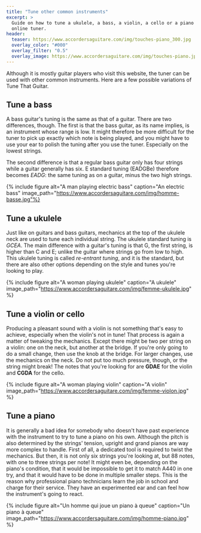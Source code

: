 ```yaml
---
title: "Tune other common instruments"
excerpt: >
  Guide on how to tune a ukulele, a bass, a violin, a cello or a piano with an 
  online tuner.
header:
  teaser: https://www.accordersaguitare.com/img/touches-piano_300.jpg
  overlay_color: "#000"
  overlay_filter: "0.5"
  overlay_image: https://www.accordersaguitare.com/img/touches-piano.jpg
---
```


Although it is mostly guitar players who visit this website, the tuner can be 
used with other common instruments. Here are a few possible variations of Tune 
That Guitar.

## Tune a bass

A bass guitar's tuning is the same as that of a guitar. There are two 
differences, though. The first is that the bass guitar, as its name implies, is 
an instrument whose range is low. It might therefore be more difficult for the 
tuner to pick up exactly which note is being played, and you might have to use 
your ear to polish the tuning after you use the tuner. Especially on the lowest 
strings.

The second difference is that a regular bass guitar only has four strings while 
a guitar generally has six. E standard tuning (EADGBe) therefore becomes 
*EADG*: the same tuning as on a guitar, minus the two high strings.

{% include figure alt="A man playing electric bass" caption="An electric bass" 
image_path="https://www.accordersaguitare.com/img/homme-basse.jpg"%}

## Tune a ukulele

Just like on guitars and bass guitars, mechanics at the top of the ukulele neck 
are used to tune each individual string. The ukulele standard tuning is *GCEA*. 
The main difference with a guitar's tuning is that G, the first string, is 
higher than C and E; unlike the guitar where strings go from low to high. This 
ukulele tuning is called *re-entrant tuning*, and it is the standard, but there 
are also other options depending on the style and tunes you're looking to play.

{% include figure alt="A woman playing ukulele" caption="A ukulele" 
image_path="https://www.accordersaguitare.com/img/femme-ukulele.jpg" %}

## Tune a violin or cello

Producing a pleasant sound with a violin is not something that's easy to 
achieve, especially when the violin's not in tune! That process is again a 
matter of tweaking the mechanics. Except there might be two per string on a 
violin: one on the neck, but another at the bridge. If you're only going to do 
a small change, then use the knob at the bridge. For larger changes, use the 
mechanics on the neck. Do not put too much pressure, though, or the string 
might break! The notes that you're looking for are **GDAE** for the violin and 
**CGDA** for the cello.

{% include figure alt="A woman playing violin" caption="A violin" 
image_path="https://www.accordersaguitare.com/img/femme-violon.jpg" %}

## Tune a piano

It is generally a bad idea for somebody who doesn't have past experience with 
the instrument to try to tune a piano on his own. Although the pitch is also 
determined by the strings' tension, upright and grand pianos are way more 
complex to handle. First of all, a dedicated tool is required to twist the 
mechanics. But then, it is not only six strings you're looking at, but 88 
notes, with one to three strings per note! It might even be, depending on the 
piano's condition, that it would be impossible to get it to match A440 in one 
try, and that it would have to be done in multiple smaller steps. This is the 
reason why professional piano technicians learn the job in school and charge 
for their service. They have an experimented ear and can feel how the 
instrument's going to react.

{% include figure alt="Un homme qui joue un piano à queue" caption="Un piano à 
queue" image_path="https://www.accordersaguitare.com/img/homme-piano.jpg" %}
